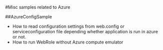 #Misc samples related to Azure

##AzureConfigSample

- How to read configuration settings from web.config or serviceconfiguration file depending whether application is run in azure or not.
- How to run WebRole without Azure compute emulator